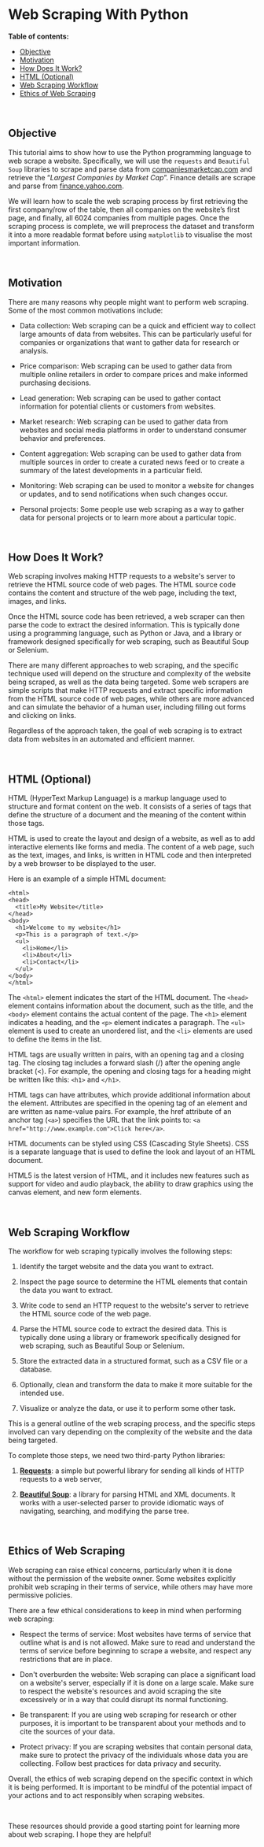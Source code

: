 # Web Scraping With Python


**Table of contents:**

<!--ts-->
  * [Objective](#objective)
  * [Motivation](#motivation)
  * [How Does It Work?](#how-does-it-work)
  * [HTML (Optional)](#html-optional)
  * [Web Scraping Workflow](#web-scraping-workflow)
  * [Ethics of Web Scraping](#ethics-of-web-scraping)
<!--te-->

<br>

## Objective

This tutorial aims to show how to use the Python programming language to web scrape a website. Specifically, we will use the `requests` and `Beautiful Soup` libraries to scrape and parse data from [companiesmarketcap.com](https://companiesmarketcap.com/) and retrieve the “*Largest Companies by Market Cap*”. Finance details are scrape and parse from [finance.yahoo.com](https://finance.yahoo.com/quote/).

We will learn how to scale the web scraping process by first retrieving the first company/row of the table, then all companies on the website’s first page, and finally, all 6024 companies from multiple pages. Once the scraping process is complete, we will preprocess the dataset and transform it into a more readable format before using `matplotlib` to visualise the most important information.

<br>

## Motivation

There are many reasons why people might want to perform web scraping. Some of the most common motivations include:

  - Data collection: Web scraping can be a quick and efficient way to collect large amounts of data from websites. This can be particularly useful for companies or organizations that want to gather data for research or analysis.

  - Price comparison: Web scraping can be used to gather data from multiple online retailers in order to compare prices and make informed purchasing decisions.

  - Lead generation: Web scraping can be used to gather contact information for potential clients or customers from websites.

  - Market research: Web scraping can be used to gather data from websites and social media platforms in order to understand consumer behavior and preferences.

  - Content aggregation: Web scraping can be used to gather data from multiple sources in order to create a curated news feed or to create a summary of the latest developments in a particular field.

  - Monitoring: Web scraping can be used to monitor a website for changes or updates, and to send notifications when such changes occur.

  - Personal projects: Some people use web scraping as a way to gather data for personal projects or to learn more about a particular topic.

<br>

## How Does It Work?

Web scraping involves making HTTP requests to a website's server to retrieve the HTML source code of web pages. The HTML source code contains the content and structure of the web page, including the text, images, and links.

Once the HTML source code has been retrieved, a web scraper can then parse the code to extract the desired information. This is typically done using a programming language, such as Python or Java, and a library or framework designed specifically for web scraping, such as Beautiful Soup or Selenium.

There are many different approaches to web scraping, and the specific technique used will depend on the structure and complexity of the website being scraped, as well as the data being targeted. Some web scrapers are simple scripts that make HTTP requests and extract specific information from the HTML source code of web pages, while others are more advanced and can simulate the behavior of a human user, including filling out forms and clicking on links.

Regardless of the approach taken, the goal of web scraping is to extract data from websites in an automated and efficient manner.

<br>

## HTML (Optional)

HTML (HyperText Markup Language) is a markup language used to structure and format content on the web. It consists of a series of tags that define the structure of a document and the meaning of the content within those tags.

HTML is used to create the layout and design of a website, as well as to add interactive elements like forms and media. The content of a web page, such as the text, images, and links, is written in HTML code and then interpreted by a web browser to be displayed to the user.

Here is an example of a simple HTML document:

```
<html>
<head>
  <title>My Website</title>
</head>
<body>
  <h1>Welcome to my website</h1>
  <p>This is a paragraph of text.</p>
  <ul>
    <li>Home</li>
    <li>About</li>
    <li>Contact</li>
  </ul>
</body>
</html>

```
The `<html>` element indicates the start of the HTML document. The `<head>` element contains information about the document, such as the title, and the `<body>` element contains the actual content of the page. The `<h1>` element indicates a heading, and the `<p>` element indicates a paragraph. The `<ul>` element is used to create an unordered list, and the `<li>` elements are used to define the items in the list.


HTML tags are usually written in pairs, with an opening tag and a closing tag. The closing tag includes a forward slash (/) after the opening angle bracket (<). For example, the opening and closing tags for a heading might be written like this: `<h1>` and `</h1>`.

HTML tags can have attributes, which provide additional information about the element. Attributes are specified in the opening tag of an element and are written as name-value pairs. For example, the href attribute of an anchor tag (`<a>`) specifies the URL that the link points to: `<a href="http://www.example.com">Click here</a>`.

HTML documents can be styled using CSS (Cascading Style Sheets). CSS is a separate language that is used to define the look and layout of an HTML document.

HTML5 is the latest version of HTML, and it includes new features such as support for video and audio playback, the ability to draw graphics using the canvas element, and new form elements.


<br>
  
## Web Scraping Workflow

The workflow for web scraping typically involves the following steps:

  1. Identify the target website and the data you want to extract.

  2. Inspect the page source to determine the HTML elements that contain the data you want to extract.

  3. Write code to send an HTTP request to the website's server to retrieve the HTML source code of the web page.

  4. Parse the HTML source code to extract the desired data. This is typically done using a library or framework specifically designed for web scraping, such as Beautiful Soup or Selenium.

  5. Store the extracted data in a structured format, such as a CSV file or a database.

  6. Optionally, clean and transform the data to make it more suitable for the intended use.

  7. Visualize or analyze the data, or use it to perform some other task.

This is a general outline of the web scraping process, and the specific steps involved can vary depending on the complexity of the website and the data being targeted.

To complete those steps, we need two third-party Python libraries:
1. **[Requests](https://docs.python-requests.org/en/master/)**: a simple but powerful library for sending all kinds of HTTP requests to a web server,
  
2. **[Beautiful Soup](https://beautiful-soup-4.readthedocs.io/en/latest/)**: a library for parsing HTML and XML documents. It works with a user-selected parser to provide idiomatic ways of navigating, searching, and modifying the parse tree.

<br>
  
## Ethics of Web Scraping
  
Web scraping can raise ethical concerns, particularly when it is done without the permission of the website owner. Some websites explicitly prohibit web scraping in their terms of service, while others may have more permissive policies.

There are a few ethical considerations to keep in mind when performing web scraping:

  - Respect the terms of service: Most websites have terms of service that outline what is and is not allowed. Make sure to read and understand the terms of service before beginning to scrape a website, and respect any restrictions that are in place.

  - Don't overburden the website: Web scraping can place a significant load on a website's server, especially if it is done on a large scale. Make sure to respect the website's resources and avoid scraping the site excessively or in a way that could disrupt its normal functioning.

  - Be transparent: If you are using web scraping for research or other purposes, it is important to be transparent about your methods and to cite the sources of your data.

  - Protect privacy: If you are scraping websites that contain personal data, make sure to protect the privacy of the individuals whose data you are collecting. Follow best practices for data privacy and security.

Overall, the ethics of web scraping depend on the specific context in which it is being performed. It is important to be mindful of the potential impact of your actions and to act responsibly when scraping websites.

<br>

These resources should provide a good starting point for learning more about web scraping. I hope they are helpful!